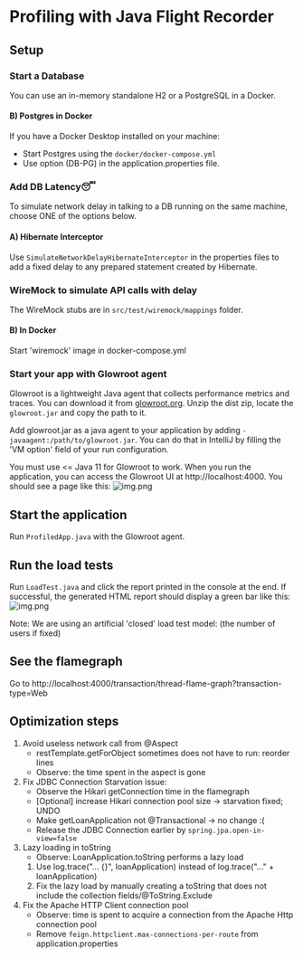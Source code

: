 # Profiling with Java Flight Recorder

## Setup

### Start a Database
You can use an in-memory standalone H2 or a PostgreSQL in a Docker.

#### B) Postgres in Docker
If you have a Docker Desktop installed on your machine:
- Start Postgres using the `docker/docker-compose.yml`
- Use option (DB-PG) in the application.properties file.

### Add DB Latency😴
To simulate network delay in talking to a DB running on the same machine, choose ONE of the options below.
#### A) Hibernate Interceptor
Use `SimulateNetworkDelayHibernateInterceptor` in the properties files to add a fixed delay to any prepared statement 
created by Hibernate.


### WireMock to simulate API calls with delay
The WireMock stubs are in `src/test/wiremock/mappings` folder.

#### B) In Docker
Start 'wiremock' image in docker-compose.yml


### Start your app with Glowroot agent
Glowroot is a lightweight Java agent that collects performance metrics and traces.
You can download it from [glowroot.org](https://glowroot.org/).
Unzip the dist zip, locate the `glowroot.jar` and copy the path to it.

Add glowroot.jar as a java agent to your application by adding `-javaagent:/path/to/glowroot.jar`.
You can do that in IntelliJ by filling the 'VM option' field of your run configuration.

You must use <= Java 11 for Glowroot to work.
When you run the application, you can access the Glowroot UI at http://localhost:4000. You should see a page like this:
![img.png](art/glowroot.png)

## Start the application
Run `ProfiledApp.java` with the Glowroot agent.

## Run the load tests
Run `LoadTest.java` and click the report printed in the console at the end.
If successful, the generated HTML report should display a green bar like this:
![img.png](art/gatling.png)

Note: We are using an artificial 'closed' load test model:
(the number of users if fixed)

## See the flamegraph
Go to http://localhost:4000/transaction/thread-flame-graph?transaction-type=Web

## Optimization steps
1. Avoid useless network call from @Aspect
   - restTemplate.getForObject sometimes does not have to run: reorder lines
   - Observe: the time spent in the aspect is gone
2. Fix JDBC Connection Starvation issue:
   - Observe the Hikari getConnection time in the flamegraph
   - [Optional] increase Hikari connection pool size -> starvation fixed; UNDO
   - Make getLoanApplication not @Transactional -> no change :( 
   - Release the JDBC Connection earlier by `spring.jpa.open-in-view=false`
3. Lazy loading in toString
   - Observe: LoanApplication.toString performs a lazy load
   1) Use log.trace("... {}", loanApplication) instead of log.trace("..." + loanApplication)
   2) Fix the lazy load by manually creating a toString that does not include the collection fields/@ToString.Exclude
4. Fix the Apache HTTP Client connection pool
   - Observe: time is spent to acquire a connection from the Apache Http connection pool
   - Remove `feign.httpclient.max-connections-per-route` from application.properties
